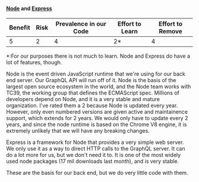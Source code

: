 #### [Node](https://nodejs.org/en/) and [Express](http://expressjs.com/)

| Benefit | Risk | Prevalence in our Code | Effort to Learn | Effort to Remove |
| ------- | ---- | ---------------------- | --------------- | ---------------- |
| 5       | 2    | 4                      | 2\*             | 4                |

\*:For our purposes there is not much to learn. Node and Express do have a lot of features, though.

Node is the event driven JavaScript runtime that we're using for our back end server. Our GraphQL API will run off of it. Node is the basis of the largest open source ecosystem in the world, and the Node team works with TC39, the working group that defines the ECMAScript spec. Millions of developers depend on Node, and it is a very stable and mature organization. I've rated them a 2 because Node is updated every year. However, only even numbered versions are given active and maintainence support, which extends for 2 years. We would only have to update every 2 years, and since the node runtime is based on the Chrome V8 engine, it is extremely unlikely that we will have any breaking changes.

Express is a framework for Node that provides a very simple web server. We only use it as a way to direct HTTP calls to the GraphQL server. It can do a lot more for us, but we don't need it to. It is one of the most widely used node packages (17 mil downloads last month), and is very stable.

These are the basis for our back end, but we do very little code with them.

